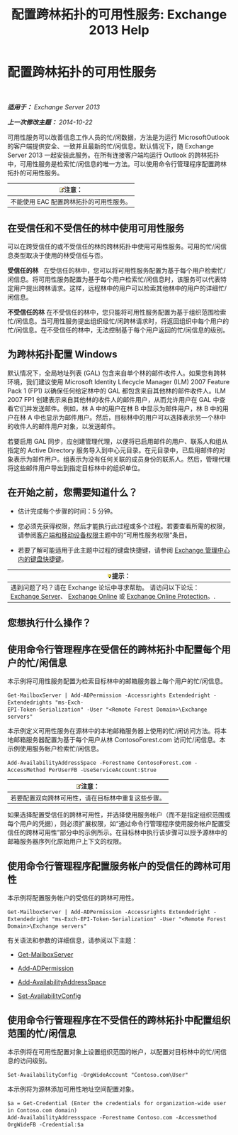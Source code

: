 ﻿---
title: '配置跨林拓扑的可用性服务: Exchange 2013 Help'
TOCTitle: 配置跨林拓扑的可用性服务
ms:assetid: f1e7d407-f0d3-47a7-8cc3-03c5980445d5
ms:mtpsurl: https://technet.microsoft.com/zh-cn/library/Bb125182(v=EXCHG.150)
ms:contentKeyID: 52061565
ms.date: 01/11/2018
mtps_version: v=EXCHG.150
ms.translationtype: HT
---

# 配置跨林拓扑的可用性服务

 

_**适用于：** Exchange Server 2013_

_**上一次修改主题：** 2014-10-22_

可用性服务可以改善信息工作人员的忙/闲数据，方法是为运行 MicrosoftOutlook 的客户端提供安全、一致并且最新的忙/闲信息。默认情况下，随 Exchange Server 2013 一起安装此服务。在所有连接客户端均运行 Outlook 的跨林拓扑中，可用性服务是检索忙/闲信息的唯一方法。可以使用命令行管理程序配置跨林拓扑的可用性服务。

<table>
<thead>
<tr class="header">
<th><img src="images/Bb124558.note(EXCHG.150).gif" title="注意" alt="注意" />注意：</th>
</tr>
</thead>
<tbody>
<tr class="odd">
<td>不能使用 EAC 配置跨林拓扑的可用性服务。</td>
</tr>
</tbody>
</table>


## 在受信任和不受信任的林中使用可用性服务

可以在跨受信任的或不受信任的林的跨林拓扑中使用可用性服务。可用的忙/闲信息类型取决于使用的林受信任与否。

**受信任的林**   在受信任的林中，您可以将可用性服务配置为基于每个用户检索忙/闲信息。将可用性服务配置为基于每个用户检索忙/闲信息时，该服务可以代表特定用户提出跨林请求。这样，远程林中的用户可以检索其他林中的用户的详细忙/闲信息。

**不受信任的林** 在不受信任的林中，您只能将可用性服务配置为基于组织范围检索忙/闲信息。当可用性服务提出组织级忙/闲跨林请求时，将返回组织中每个用户的忙/闲信息。在不受信任的林中，无法控制基于每个用户返回的忙/闲信息的级别。

## 为跨林拓扑配置 Windows

默认情况下，全局地址列表 (GAL) 包含来自单个林的邮件收件人。如果您有跨林环境，我们建议使用 Microsoft Identity Lifecycle Manager (ILM) 2007 Feature Pack 1 (FP1) 以确保任何给定林中的 GAL 都包含来自其他林的邮件收件人。ILM 2007 FP1 创建表示来自其他林的收件人的邮件用户，从而允许用户在 GAL 中查看它们并发送邮件。例如，林 A 中的用户在林 B 中显示为邮件用户，林 B 中的用户在林 A 中也显示为邮件用户。然后，目标林中的用户可以选择表示另一个林中的收件人的邮件用户对象，以发送邮件。

若要启用 GAL 同步，应创建管理代理，以便将已启用邮件的用户、联系人和组从指定的 Active Directory 服务导入到中心元目录。在元目录中，已启用邮件的对象表示为邮件用户。组表示为没有任何关联的成员身份的联系人。然后，管理代理将这些邮件用户导出到指定目标林中的组织单位。

## 在开始之前，您需要知道什么？

  - 估计完成每个步骤的时间：5 分钟。

  - 您必须先获得权限，然后才能执行此过程或多个过程。若要查看所需的权限，请参阅[客户端和移动设备权限](clients-and-mobile-devices-permissions-exchange-2013-help.md)主题中的“可用性服务权限”条目。

  - 若要了解可能适用于此主题中过程的键盘快捷键，请参阅 [Exchange 管理中心内的键盘快捷键](keyboard-shortcuts-in-the-exchange-admin-center-exchange-online-protection-help.md)。

<table>
<thead>
<tr class="header">
<th><img src="images/Bb124558.tip(EXCHG.150).gif" title="提示" alt="提示" />提示：</th>
</tr>
</thead>
<tbody>
<tr class="odd">
<td>遇到问题了吗？请在 Exchange 论坛中寻求帮助。 请访问以下论坛：<a href="https://go.microsoft.com/fwlink/p/?linkid=60612">Exchange Server</a>、 <a href="https://go.microsoft.com/fwlink/p/?linkid=267542">Exchange Online</a> 或 <a href="https://go.microsoft.com/fwlink/p/?linkid=285351">Exchange Online Protection</a>。.</td>
</tr>
</tbody>
</table>


## 您想执行什么操作？

## 使用命令行管理程序在受信任的跨林拓扑中配置每个用户的忙/闲信息

本示例将可用性服务配置为检索目标林中的邮箱服务器上每个用户的忙/闲信息。

    Get-MailboxServer | Add-ADPermission -Accessrights Extendedright -Extendedrights "ms-Exch-
    EPI-Token-Serialization" -User "<Remote Forest Domain>\Exchange servers"

本示例定义可用性服务在源林中的本地邮箱服务器上使用的忙/闲访问方法。将本地邮箱服务器配置为基于每个用户从林 ContosoForest.com 访问忙/闲信息。本示例使用服务帐户检索忙/闲信息。

    Add-AvailabilityAddressSpace -Forestname ContosoForest.com -AccessMethod PerUserFB -UseServiceAccount:$true

<table>
<thead>
<tr class="header">
<th><img src="images/Bb124558.note(EXCHG.150).gif" title="注意" alt="注意" />注意：</th>
</tr>
</thead>
<tbody>
<tr class="odd">
<td>若要配置双向跨林可用性，请在目标林中重复这些步骤。</td>
</tr>
</tbody>
</table>


如果选择配置受信任的跨林可用性，并选择使用服务帐户（而不是指定组织范围或每个用户的凭据），则必须扩展权限，如“通过命令行管理程序使用服务帐户配置受信任的跨林可用性”部分中的示例所示。在目标林中执行该步骤可以授予源林中的邮箱服务器序列化原始用户上下文的权限。

## 使用命令行管理程序配置服务帐户的受信任的跨林可用性

本示例将配置服务帐户的受信任的跨林可用性。

    Get-MailboxServer | Add-ADPermission -Accessrights Extendedright -Extendedright "ms-Exch-EPI-Token-Serialization" -User "<Remote Forest Domain>\Exchange servers"

有关语法和参数的详细信息，请参阅以下主题：

  - [Get-MailboxServer](https://technet.microsoft.com/zh-cn/library/bb123539\(v=exchg.150\))

  - [Add-ADPermission](https://technet.microsoft.com/zh-cn/library/bb124403\(v=exchg.150\))

  - [Add-AvailabilityAddressSpace](https://technet.microsoft.com/zh-cn/library/bb124122\(v=exchg.150\))

  - [Set-AvailabilityConfig](https://technet.microsoft.com/zh-cn/library/bb124103\(v=exchg.150\))

## 使用命令行管理程序在不受信任的跨林拓扑中配置组织范围的忙/闲信息

本示例将在可用性配置对象上设置组织范围的帐户，以配置对目标林中的忙/闲信息的访问级别。

    Set-AvailabilityConfig -OrgWideAccount "Contoso.com\User"

本示例将为源林添加可用性地址空间配置对象。

    $a = Get-Credential (Enter the credentials for organization-wide user in Contoso.com domain)
    Add-AvailabilityAddressspace -Forestname Contoso.com -Accessmethod OrgWideFB -Credential:$a

